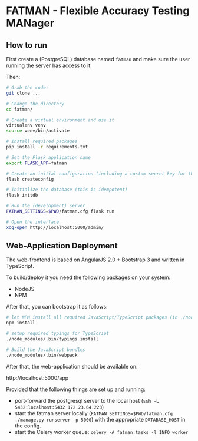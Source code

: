 # FATMAN - Flexible Accuracy Testing MANager

## How to run

First create a (PostgreSQL) database named `fatman` and make sure the user running the server has access to it.

Then:

```sh
# Grab the code:
git clone ...

# Change the directory
cd fatman/

# Create a virtual environment and use it
virtualenv venv
source venv/bin/activate

# Install required packages
pip install -r requirements.txt

# Set the Flask application name
export FLASK_APP=fatman

# Create an initial configuration (including a custom secret key for the session cookies, will overwrite an existing `fatman.cfg` in your current directory)
flask createconfig

# Initialize the database (this is idempotent)
flask initdb

# Run the (development) server
FATMAN_SETTINGS=$PWD/fatman.cfg flask run

# Open the interface
xdg-open http://localhost:5000/admin/
```

## Web-Application Deployment

The web-frontend is based on AngularJS 2.0 + Bootstrap 3 and written in TypeScript.

To build/deploy it you need the following packages on your system:

* NodeJS
* NPM

After that, you can bootstrap it as follows:

```sh
# let NPM install all required JavaScript/TypeScript packages (in ./node_modules)
npm install

# setup required typings for TypeScript
./node_modules/.bin/typings install

# Build the JavaScript bundles
./node_modules/.bin/webpack
```

After that, the web-application should be available on:

  http://localhost:5000/app

Provided that the following things are set up and running:
* port-forward the postgresql server to the local host (`ssh -L 5432:localhost:5432 172.23.64.223`)
* start the fatman server locally (`FATMAN_SETTINGS=$PWD/fatman.cfg ./manage.py runserver -p 5000`) with the appropriate `DATABASE_HOST` in the config.
* start the Celery worker queue: `celery -A fatman.tasks -l INFO worker`
